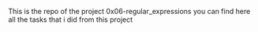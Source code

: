 This is the repo of the project 0x06-regular_expressions you can find here all the tasks that i did from this project
